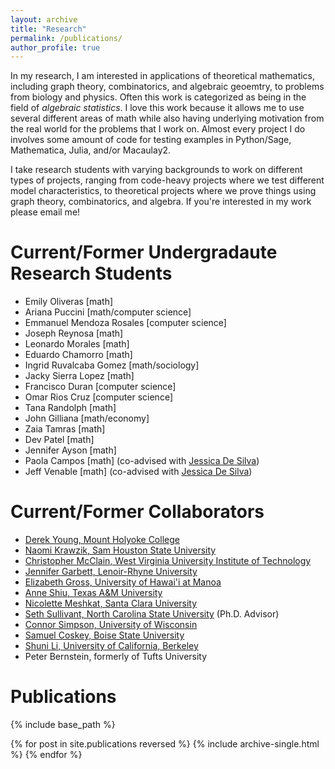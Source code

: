```yaml
---
layout: archive
title: "Research"
permalink: /publications/
author_profile: true
---
```


In my research, I am interested in applications of theoretical mathematics, including graph theory, combinatorics, and algebraic geoemtry, to problems from biology and physics.  Often this work is categorized as being in the field of <i>algebraic statistics</i>.  I love this work because it allows me to use several different areas of math while also having underlying motivation from the real world for the problems that I work on.  Almost every project I do involves some amount of code for testing examples in Python/Sage, Mathematica, Julia, and/or Macaulay2.

I take research students with varying backgrounds to work on different types of projects, ranging from code-heavy projects where we test different model characteristics, to theoretical projects where we prove things using graph theory, combinatorics, and algebra.  If you're interested in my work please email me!

# Current/Former Undergradaute Research Students

* Emily Oliveras [math]
* Ariana Puccini [math/computer science]
* Emmanuel Mendoza Rosales [computer science]
* Joseph Reynosa [math]
* Leonardo Morales [math] 
* Eduardo Chamorro [math]
* Ingrid Ruvalcaba Gomez [math/sociology]
* Jacky Sierra Lopez [math]
* Francisco Duran [computer science]
* Omar Rios Cruz [computer science]
* Tana Randolph [math]
* John Gilliana [math/economy]
* Zaia Tamras [math]
* Dev Patel [math]
* Jennifer Ayson [math]
* Paola Campos [math] (co-advised with [Jessica De Silva](https://jessicadesilva.github.io/))
* Jeff Venable [math] (co-advised with [Jessica De Silva](https://jessicadesilva.github.io/))

# Current/Former Collaborators

* [Derek Young, Mount Holyoke College](https://derekyoungmath.github.io/)
* [Naomi Krawzik, Sam Houston State University](https://www.shsu.edu/academics/mathematics-and-statistics/faculty/krawzik.html)
* [Christopher McClain, West Virginia University Institute of Technology](https://www.wvutech.edu/directory/arts-and-science/mcclain)
* [Jennifer Garbett, Lenoir-Rhyne University](https://www.lr.edu/about/directory/jennifer-garbett)
* [Elizabeth Gross, University of Hawai'i at Manoa](https://math.hawaii.edu/wordpress/people/egross/)
* [Anne Shiu, Texas A&M University](https://www.math.tamu.edu/~annejls/)
* [Nicolette Meshkat, Santa Clara University](https://www.scu.edu/cas/mathcs/faculty-and-staff/nicolette-meshkat/)
* [Seth Sullivant, North Carolina State University](https://sethsullivant.wordpress.ncsu.edu/) (Ph.D. Advisor)
* [Connor Simpson, University of Wisconsin](https://people.math.wisc.edu/~csimpson6/)
* [Samuel Coskey, Boise State University](https://scoskey.org/)
* [Shuni Li, University of California, Berkeley](https://shunili.github.io/)
* Peter Bernstein, formerly of Tufts University

# Publications

{% include base_path %}

{% for post in site.publications reversed %}
  {% include archive-single.html %}
{% endfor %}
